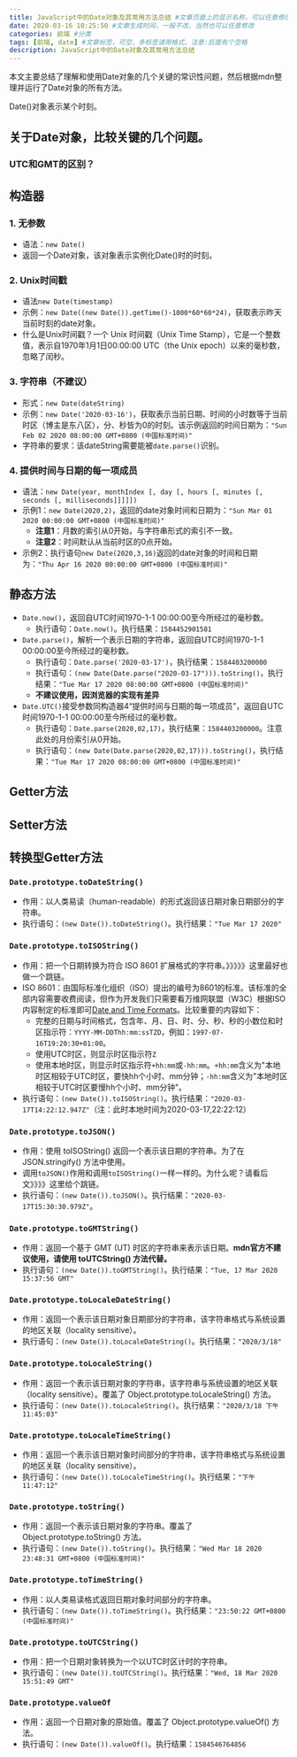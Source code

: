 ```yaml
---
title: JavaScript中的Date对象及其常用方法总结 #文章页面上的显示名称，可以任意修改，不会出现在URL中
date: 2020-03-16 10:25:50 #文章生成时间，一般不改，当然也可以任意修改
categories: 前端 #分类
tags: [前端, date] #文章标签，可空，多标签请用格式，注意:后面有个空格
description: JavaScript中的Date对象及其常用方法总结
---
```


本文主要总结了理解和使用Date对象的几个关键的常识性问题，然后根据mdn整理并运行了Date对象的所有方法。

<!-- more -->

Date()对象表示某个时刻。

## 关于Date对象，比较关键的几个问题。

### UTC和GMT的区别？

### 


## 构造器

### 1. 无参数
* 语法：`new Date()`
* 返回一个Date对象，该对象表示实例化Date()时的时刻。

### 2. Unix时间戳
* 语法`new Date(timestamp)`
* 示例：`new Date((new Date()).getTime()-1000*60*60*24)`，获取表示昨天当前时刻的date对象。
* 什么是Unix时间戳？一个 Unix 时间戳（Unix Time Stamp），它是一个整数值，表示自1970年1月1日00:00:00 UTC（the Unix epoch）以来的毫秒数，忽略了闰秒。

### 3. 字符串（不建议）
* 形式：`new Date(dateString)`
* 示例：`new Date('2020-03-16')`，获取表示当前日期、时间的小时数等于当前时区（博主是东八区），分、秒皆为0的时刻。该示例返回的时间日期为：`"Sun Feb 02 2020 08:00:00 GMT+0800 (中国标准时间)"`
* 字符串的要求：该dateString需要能被`date.parse()`识别。

### 4. 提供时间与日期的每一项成员
* 语法：`new Date(year, monthIndex [, day [, hours [, minutes [, seconds [, milliseconds]]]]])`
* 示例1：`new Date(2020,2)`，返回的date对象时间和日期为：`"Sun Mar 01 2020 00:00:00 GMT+0800 (中国标准时间)"`
    * **注意1**：月数的索引从0开始，与字符串形式的索引不一致。
    * **注意2**：时间默认从当前时区的0点开始。
* 示例2：执行语句`new Date(2020,3,16)`返回的date对象的时间和日期为：`"Thu Apr 16 2020 00:00:00 GMT+0800 (中国标准时间)"`

## 静态方法
* `Date.now()`，返回自UTC时间1970-1-1 00:00:00至今所经过的毫秒数。
    * 执行语句：`Date.now()`。执行结果：`1584452901581`
* `Date.parse()`，解析一个表示日期的字符串，返回自UTC时间1970-1-1 00:00:00至今所经过的毫秒数。
    * 执行语句：`Date.parse('2020-03-17')`，执行结果：`1584403200000`
    * 执行语句：`(new Date(Date.parse("2020-03-17"))).toString()`，执行结果：`"Tue Mar 17 2020 08:00:00 GMT+0800 (中国标准时间)"`
    * **不建议使用，因浏览器的实现有差异**
* `Date.UTC()`接受参数同构造器4“提供时间与日期的每一项成员”，返回自UTC时间1970-1-1 00:00:00至今所经过的毫秒数。
    * 执行语句：`Date.parse(2020,02,17)`，执行结果：`1584403200000`。注意此处的月份索引从0开始。
    * 执行语句：`(new Date(Date.parse(2020,02,17))).toString()`，执行结果：`"Tue Mar 17 2020 08:00:00 GMT+0800 (中国标准时间)"`

## Getter方法

## Setter方法

## 转换型Getter方法

### `Date.prototype.toDateString()`
* 作用：以人类易读（human-readable）的形式返回该日期对象日期部分的字符串。
* 执行语句：`(new Date()).toDateString()`。执行结果：`"Tue Mar 17 2020"`

###  `Date.prototype.toISOString()`
* 作用：把一个日期转换为符合 ISO 8601 扩展格式的字符串。》》》》》这里最好也做一个跳链。
* ISO 8601：由国际标准化组织（ISO）提出的编号为8601的标准。该标准的全部内容需要收费阅读，但作为开发我们只需要看万维网联盟（W3C）根据ISO内容制定的标准即可[Date and Time Formats](https://www.w3.org/TR/NOTE-datetime)。比较重要的内容如下：
    * 完整的日期与时间格式，包含年、月、日、时、分、秒、秒的小数位和时区指示符：`YYYY-MM-DDThh:mm:ssTZD`，例如：`1997-07-16T19:20:30+01:00`。
    * 使用UTC时区，则显示时区指示符`Z`
    * 使用本地时区，则显示时区指示符`+hh:mm`或`-hh:mm`。`+hh:mm`含义为"本地时区相较于UTC时区，要快hh个小时、mm分钟；`-hh:mm`含义为"本地时区相较于UTC时区要慢hh个小时、mm分钟"。
* 执行语句：`(new Date()).toISOString()`。执行结果：`"2020-03-17T14:22:12.947Z"`（注：此时本地时间为2020-03-17,22:22:12）
 
### `Date.prototype.toJSON()`
* 作用：使用 toISOString() 返回一个表示该日期的字符串。为了在 JSON.stringify() 方法中使用。
* 调用`toJSON()`作用和调用`toISOString()`一样一样的。为什么呢？请看后文》》》》这里给个跳链。
* 执行语句：`(new Date()).toJSON()`。执行结果：`"2020-03-17T15:30:30.979Z"`。

### `Date.prototype.toGMTString()`
* 作用：返回一个基于 GMT (UT) 时区的字符串来表示该日期。**mdn官方不建议使用，请使用 toUTCString() 方法代替。**
* 执行语句：`(new Date()).toGMTString()`。执行结果：`"Tue, 17 Mar 2020 15:37:56 GMT"`

### `Date.prototype.toLocaleDateString()`
* 作用：返回一个表示该日期对象日期部分的字符串，该字符串格式与系统设置的地区关联（locality sensitive）。
* 执行语句：`(new Date()).toLocaleDateString()`。执行结果：`"2020/3/18"`

### `Date.prototype.toLocaleString()`
* 作用：返回一个表示该日期对象的字符串，该字符串与系统设置的地区关联（locality sensitive）。覆盖了 Object.prototype.toLocaleString() 方法。
* 执行语句：`(new Date()).toLocaleString()`。执行结果：`"2020/3/18 下午11:45:03"`

### `Date.prototype.toLocaleTimeString()`
* 作用：返回一个表示该日期对象时间部分的字符串，该字符串格式与系统设置的地区关联（locality sensitive）。
* 执行语句：`(new Date()).toLocaleTimeString()`。执行结果：`"下午11:47:12"`

### `Date.prototype.toString()`
* 作用：返回一个表示该日期对象的字符串。覆盖了Object.prototype.toString() 方法。
* 执行语句：`(new Date()).toString()`。执行结果：`"Wed Mar 18 2020 23:48:31 GMT+0800 (中国标准时间)"`

### `Date.prototype.toTimeString()`
* 作用：以人类易读格式返回日期对象时间部分的字符串。
* 执行语句：`(new Date()).toTimeString()`。执行结果：`"23:50:22 GMT+0800 (中国标准时间)"`

### `Date.prototype.toUTCString()`
* 作用：把一个日期对象转换为一个以UTC时区计时的字符串。
* 执行语句：`(new Date()).toUTCString()`。执行结果：`"Wed, 18 Mar 2020 15:51:49 GMT"`

### `Date.prototype.valueOf`
* 作用：返回一个日期对象的原始值。覆盖了 Object.prototype.valueOf() 方法。
* 执行语句：`(new Date()).valueOf()`。执行结果：`1584546764856`

